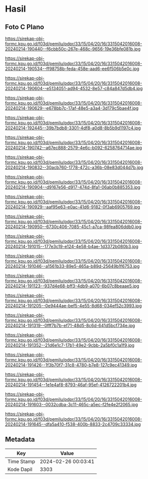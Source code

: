 # Hasil

## Foto C Plano

https://sirekap-obj-formc.kpu.go.id/f03d/pemilu/pdpr/33/15/04/20/16/3315042016008-20240214-190440--f6cbb50c-267e-468c-9656-19e36bfe081b.jpg

https://sirekap-obj-formc.kpu.go.id/f03d/pemilu/pdpr/33/15/04/20/16/3315042016008-20240214-190534--ff98758b-feda-458e-aad6-ee6f506b5e0c.jpg

https://sirekap-obj-formc.kpu.go.id/f03d/pemilu/pdpr/33/15/04/20/16/3315042016008-20240214-190604--e5134051-ad94-4532-8e57-c84a847d5db4.jpg

https://sirekap-obj-formc.kpu.go.id/f03d/pemilu/pdpr/33/15/04/20/16/3315042016008-20240214-190629--e678bb7c-17af-48e5-a3a4-3d179c5bae4f.jpg

https://sirekap-obj-formc.kpu.go.id/f03d/pemilu/pdpr/33/15/04/20/16/3315042016008-20240214-192445--39b7bdb8-3301-4df8-a0d8-8b5b9d1197c4.jpg

https://sirekap-obj-formc.kpu.go.id/f03d/pemilu/pdpr/33/15/04/20/16/3315042016008-20240214-190742--a67ec888-2579-4e6c-b092-6258764714ae.jpg

https://sirekap-obj-formc.kpu.go.id/f03d/pemilu/pdpr/33/15/04/20/16/3315042016008-20240214-190832--30acb760-1778-472c-a36b-08e83d044d7b.jpg

https://sirekap-obj-formc.kpu.go.id/f03d/pemilu/pdpr/33/15/04/20/16/3315042016008-20240214-190904--d9167e56-d917-474d-8fa1-06ab0b885353.jpg

https://sirekap-obj-formc.kpu.go.id/f03d/pemilu/pdpr/33/15/04/20/16/3315042016008-20240214-190929--aaf95e63-e0ac-41d6-9182-0f3ab6905769.jpg

https://sirekap-obj-formc.kpu.go.id/f03d/pemilu/pdpr/33/15/04/20/16/3315042016008-20240214-190950--6730c406-7085-45c1-a7ca-98fea806ddb0.jpg

https://sirekap-obj-formc.kpu.go.id/f03d/pemilu/pdpr/33/15/04/20/16/3315042016008-20240214-191015--177e3c19-e124-4e58-b4ae-1d3372b080b3.jpg

https://sirekap-obj-formc.kpu.go.id/f03d/pemilu/pdpr/33/15/04/20/16/3315042016008-20240214-191046--a1561b33-89e5-465a-b89d-25649b1f6753.jpg

https://sirekap-obj-formc.kpu.go.id/f03d/pemilu/pdpr/33/15/04/20/16/3315042016008-20240214-191123--937d4e68-bff3-4db9-a070-6b07c8beaae5.jpg

https://sirekap-obj-formc.kpu.go.id/f03d/pemilu/pdpr/33/15/04/20/16/3315042016008-20240214-191205--0e9444ae-bef5-4e55-8d68-034ef52c3993.jpg

https://sirekap-obj-formc.kpu.go.id/f03d/pemilu/pdpr/33/15/04/20/16/3315042016008-20240214-191319--0fff7b7b-ef71-48d5-8c6d-641d5bcf734e.jpg

https://sirekap-obj-formc.kpu.go.id/f03d/pemilu/pdpr/33/15/04/20/16/3315042016008-20240214-191352--21d6e1c7-17b1-49e2-9cbb-2a5bf0c1a1f9.jpg

https://sirekap-obj-formc.kpu.go.id/f03d/pemilu/pdpr/33/15/04/20/16/3315042016008-20240214-191426--1f3b70f7-31c8-4780-b7e8-127c9ec41349.jpg

https://sirekap-obj-formc.kpu.go.id/f03d/pemilu/pdpr/33/15/04/20/16/3315042016008-20240214-191454--1e1e4af8-8793-46af-95ef-4126722201b4.jpg

https://sirekap-obj-formc.kpu.go.id/f03d/pemilu/pdpr/33/15/04/20/16/3315042016008-20240214-191603--0032cdba-3c11-465c-a5ec-f2fe4e2f2065.jpg

https://sirekap-obj-formc.kpu.go.id/f03d/pemilu/pdpr/33/15/04/20/16/3315042016008-20240214-191645--dfa5a410-f538-400b-8833-2c4709c33334.jpg


## Metadata

| Key        | Value               |
| ---------- | ------------------- |
| Time Stamp | 2024-02-26 00:03:41 |
| Kode Dapil | 3303                |




